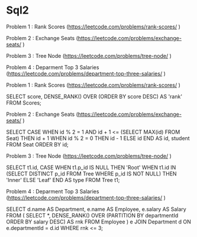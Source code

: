 # Sql2

Problem 1 : Rank Scores		(https://leetcode.com/problems/rank-scores/ )


Problem 2 : Exchange Seats	(https://leetcode.com/problems/exchange-seats/ )

Problem 3 : Tree Node		(https://leetcode.com/problems/tree-node/ )

Problem 4 : Deparment Top 3 Salaries		(https://leetcode.com/problems/department-top-three-salaries/ )


Problem 1 : Rank Scores		(https://leetcode.com/problems/rank-scores/ )

SELECT 
    score,
    DENSE_RANK() OVER (ORDER BY score DESC) AS 'rank'
FROM 
    Scores;


Problem 2 : Exchange Seats	(https://leetcode.com/problems/exchange-seats/ )

SELECT 
    CASE
        WHEN id % 2 = 1 AND id + 1 <= (SELECT MAX(id) FROM Seat) THEN id + 1
        WHEN id % 2 = 0 THEN id - 1
        ELSE id
    END AS id,
    student
FROM Seat
ORDER BY id;


Problem 3 : Tree Node		(https://leetcode.com/problems/tree-node/ )

SELECT 
    t1.id,
    CASE 
        WHEN t1.p_id IS NULL THEN 'Root'
        WHEN t1.id IN (SELECT DISTINCT p_id FROM Tree WHERE p_id IS NOT NULL) THEN 'Inner'
        ELSE 'Leaf'
    END AS type
FROM Tree t1;



Problem 4 : Deparment Top 3 Salaries		(https://leetcode.com/problems/department-top-three-salaries/ )

SELECT 
    d.name AS Department,
    e.name AS Employee,
    e.salary AS Salary
FROM (
    SELECT *,
           DENSE_RANK() OVER (PARTITION BY departmentId ORDER BY salary DESC) AS rnk
    FROM Employee
) e
JOIN Department d ON e.departmentId = d.id
WHERE rnk <= 3;

